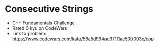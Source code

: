 # Consecutive Strings

* C++ Fundamentals Challenge
* Rated 6 kyu on CodeWars
* Link to problem: https://www.codewars.com/kata/56a5d994ac971f1ac500003e/cpp